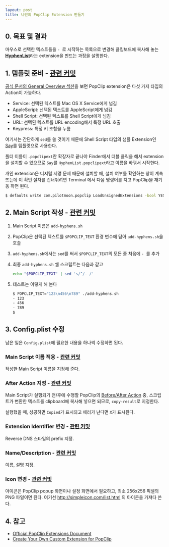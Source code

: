 ```yaml
---
layout: post
title: 나만의 PopClip Extension 만들기
---
```



## 0. 목표 및 결과

마우스로 선택한 텍스트들을 `- `로 시작하는 목록으로 변경해 클립보드에 복사해 놓는 [**HyphenList**](https://github.com/gumpcha/my-popclip-extensions/tree/master/HyphenList.popclipext)라는 extension을 만드는 과정을 설명한다.


## 1. 템플릿 준비 - [관련 커밋](https://github.com/gumpcha/my-popclip-extensions/commit/1be4d61a2b1f5ae92e66564bc365d54a930c9464)

[공식 문서의 General Overview 섹션](https://github.com/pilotmoon/PopClip-Extensions#general-overview)을 보면 PopClip extension은 다섯 가지 타입의 Action이 가능하다.

- Service: 선택된 텍스트를 Mac OS X Service에게 넘김
- AppleScript: 선택된 텍스트를 AppleScript에게 넘김
- Shell Script: 선택된 텍스트를 Shell Script에게 넘김
- URL: 선택된 텍스트를 URL encoding해서 특정 URL 호출
- Keypress: 특정 키 조합을 누름

여기서는 간단하게 `sed`를 쓸 것이기 때문에 Shell Script 타입의 샘플 Extension인 [Say](https://github.com/pilotmoon/PopClip-Extensions/tree/master/source/Say)를 템플릿으로 사용한다.

폴더 이름이 `.popclipext`란 확장자로 끝나야 Finder에서 더블 클릭을 해서 extension을 설치할 수 있으므로 `Say`를 `HyphenList.popclipext`라고 이름을 바꿔서 시작한다.

개인 extension은 디지털 서명 문제 때문에 설치할 때, 설치 여부를 확인하는 창이 계속 뜨는데 이 확인 절차를 건너뛰려면 Terminal 에서 다음 명령어를 치고 PopClip을 재기동 하면 된다.

```sh
$ defaults write com.pilotmoon.popclip LoadUnsignedExtensions -bool YES
```


## 2. Main Script 작성 - [관련 커밋](https://github.com/gumpcha/my-popclip-extensions/commit/bff167127104692eeb5c5c28f671c7518b9022fa)

1. Main Script 이름은 `add-hyphens.sh`
1. PopClip은 선택된 텍스트를 `$POPCLIP_TEXT` 환경 변수에 담아 `add-hyphens.sh`을 호출
1. `add-hyphens.sh`에서는 `sed`를 써서 `$POPCLIP_TEXT`의 모든 줄 처음에 `- `를 추가
1. 최종 `add-hyphens.sh` 쉘 스크립트는 다음과 같고

    ```sh
    echo "$POPCLIP_TEXT" | sed 's/^/- /'
    ```
1. 테스트는 이렇게 해 본다

    ```sh
    $ POPCLIP_TEXT="123\n456\n789" ./add-hyphens.sh
    - 123
    - 456
    - 789
    $
    ```


## 3. Config.plist 수정

남은 일은 `Config.plist`에 필요한 내용을 하나씩 수정하면 된다.

### Main Script 이름 적용 - [관련 커밋](https://github.com/gumpcha/my-popclip-extensions/commit/bff167127104692eeb5c5c28f671c7518b9022fa)

작성한 Main Script 이름을 지정해 준다.


### After Action 지정 - [관련 커밋](https://github.com/gumpcha/my-popclip-extensions/commit/f5262b8915f0fabe1695a8de9bc25b1cffd14899)

Main Script가 실행되기 전/후에 수행할 PopClip의 [Before/After Action]( https://github.com/pilotmoon/PopClip-Extensions#before-and-after-keys) 중, 스크립트가 변환한 텍스트를 clipboard에 복사해 넣으면 되므로, `copy-result`로 지정한다.

실행했을 때, 성공하면 `Copied`가 표시되고 에러가 난다면 `X`가 표시된다.

### Extension Identifier 변경 - [관련 커밋](https://github.com/gumpcha/my-popclip-extensions/commit/efa64f2889b85e745be0c06158f41032cc7ffce8)

Reverse DNS 스타일의 prefix 지정.

### Name/Description - [관련 커밋](https://github.com/gumpcha/my-popclip-extensions/commit/56d20014e1d606b78ee2d72d2bcae7036a09c3e6)

이름, 설명 지정.

### Icon 변경 - [관련 커밋](https://github.com/gumpcha/my-popclip-extensions/commit/0dcc7c462008285f2faf523e4b6b32d51fa1ad82)

아이콘은 PopClip popup 화면이나 설정 화면에서 필요하고, 최소 256x256 픽셀의 PNG 파일이면 된다. 여기선 http://simpleicon.com/list.html 의 아이콘을 가져다 쓴다.



## 4. 참고

* [Official PopClip Extensions Document](https://github.com/pilotmoon/PopClip-Extensions)
* [Create Your Own Custom Extension for PopClip](http://computers.tutsplus.com/tutorials/create-your-own-custom-extension-for-popclip--mac-50637)
